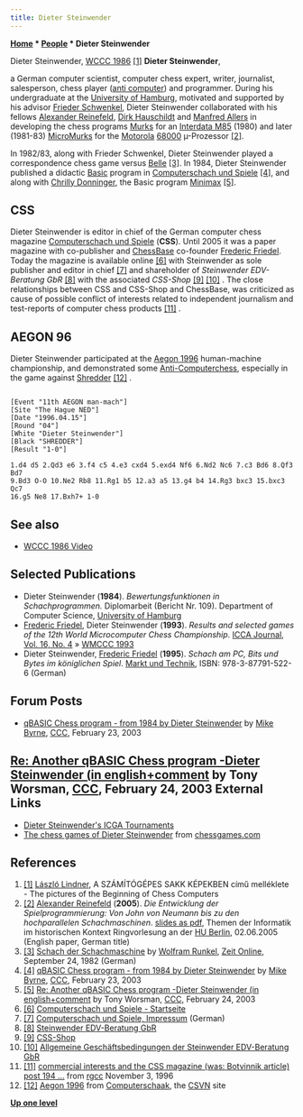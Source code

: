 ```yaml
---
title: Dieter Steinwender
---
```

**[Home](Home "Home") * [People](People "People") * Dieter Steinwender**

[](File:Steinwender1986.JPG) Dieter Steinwender, [WCCC 1986](WCCC_1986 "WCCC 1986") <a id="cite-note-1" href="#cite-ref-1">[1]</a>
**Dieter Steinwender**,

a German computer scientist, computer chess expert, writer, journalist, salesperson, chess player ([anti computer](Dieter_Steinwender#AEGON97 "Dieter Steinwender")) and programmer. During his undergraduate at the [University of Hamburg](University_of_Hamburg "University of Hamburg"), motivated and supported by his advisor [Frieder Schwenkel](Frieder_Schwenkel "Frieder Schwenkel"), Dieter Steinwender collaborated with his fellows [Alexander Reinefeld](Alexander_Reinefeld "Alexander Reinefeld"), [Dirk Hauschildt](index.php?title=Dirk_Hauschildt&action=edit&redlink=1 "Dirk Hauschildt (page does not exist)") and [Manfred Allers](index.php?title=Manfred_Allers&action=edit&redlink=1 "Manfred Allers (page does not exist)") in developing the chess programs [Murks](Murks "Murks") for an [Interdata M85](Interdata_M85 "Interdata M85") (1980) and later (1981-83) [MicroMurks](MicroMurks "MicroMurks") for the [Motorola](index.php?title=Motorola&action=edit&redlink=1 "Motorola (page does not exist)") [68000](68000 "68000") µ-Prozessor <a id="cite-note-2" href="#cite-ref-2">[2]</a>.

In 1982/83, along with Frieder Schwenkel, Dieter Steinwender played a correspondence chess game versus [Belle](Belle "Belle") <a id="cite-note-3" href="#cite-ref-3">[3]</a>. In 1984, Dieter Steinwender published a didactic [Basic](Basic "Basic") program in [Computerschach und Spiele](Computerschach_und_Spiele "Computerschach und Spiele") <a id="cite-note-4" href="#cite-ref-4">[4]</a>, and along with [Chrilly Donninger](Chrilly_Donninger "Chrilly Donninger"), the Basic program [Minimax](</Minimax_(program)> "Minimax (program)") <a id="cite-note-5" href="#cite-ref-5">[5]</a>.

## CSS

Dieter Steinwender is editor in chief of the German computer chess magazine [Computerschach und Spiele](Computerschach_und_Spiele "Computerschach und Spiele") (**CSS**). Until 2005 it was a paper magazine with co-publisher and [ChessBase](ChessBase "ChessBase") co-founder [Frederic Friedel](Frederic_Friedel "Frederic Friedel"). Today the magazine is available online <a id="cite-note-6" href="#cite-ref-6">[6]</a> with Steinwender as sole publisher and editor in chief <a id="cite-note-7" href="#cite-ref-7">[7]</a> and shareholder of *Steinwender EDV-Beratung GbR* <a id="cite-note-8" href="#cite-ref-8">[8]</a> with the associated *CSS-Shop* <a id="cite-note-9" href="#cite-ref-9">[9]</a> <a id="cite-note-10" href="#cite-ref-10">[10]</a> . The close relationships between CSS and CSS-Shop and ChessBase, was criticized as cause of possible conflict of interests related to independent journalism and test-reports of computer chess products <a id="cite-note-11" href="#cite-ref-11">[11]</a> .

## AEGON 96

Dieter Steinwender participated at the [Aegon 1996](Aegon_1996 "Aegon 1996") human-machine championship, and demonstrated some [Anti-Computerchess](index.php?title=Anti-Computerchess&action=edit&redlink=1 "Anti-Computerchess (page does not exist)"), especially in the game against [Shredder](Shredder "Shredder") <a id="cite-note-12" href="#cite-ref-12">[12]</a> .

```

[Event "11th AEGON man-mach"]
[Site "The Hague NED"]
[Date "1996.04.15"]
[Round "04"]
[White "Dieter Steinwender"]
[Black "SHREDDER"]
[Result "1-0"]

1.d4 d5 2.Qd3 e6 3.f4 c5 4.e3 cxd4 5.exd4 Nf6 6.Nd2 Nc6 7.c3 Bd6 8.Qf3 Bd7
9.Bd3 O-O 10.Ne2 Rb8 11.Rg1 b5 12.a3 a5 13.g4 b4 14.Rg3 bxc3 15.bxc3 Qc7
16.g5 Ne8 17.Bxh7+ 1-0

```

## See also

- [WCCC 1986 Video](WCCC_1986#Video "WCCC 1986")

## Selected Publications

- Dieter Steinwender (**1984**). *Bewertungsfunktionen in Schachprogrammen.* Diplomarbeit (Bericht Nr. 109). Department of Computer Science, [University of Hamburg](University_of_Hamburg "University of Hamburg")
- [Frederic Friedel](Frederic_Friedel "Frederic Friedel"), Dieter Steinwender (**1993**). *Results and selected games of the 12th World Microcomputer Chess Championship*. [ICCA Journal, Vol. 16, No. 4](ICGA_Journal#16_4 "ICGA Journal") » [WMCCC 1993](WMCCC_1993 "WMCCC 1993")
- Dieter Steinwender, [Frederic Friedel](Frederic_Friedel "Frederic Friedel") (**1995**). *Schach am PC, Bits und Bytes im königlichen Spiel*. [Markt und Technik](https://en.wikipedia.org/wiki/Markt%2BTechnik), ISBN: 978-3-87791-522-6 (German)

## Forum Posts

- [qBASIC Chess program - from 1984 by Dieter Steinwender](https://www.stmintz.com/ccc/index.php?id=286508) by [Mike Byrne](Michael_Byrne "Michael Byrne"), [CCC](CCC "CCC"), February 23, 2003

## [Re: Another qBASIC Chess program -Dieter Steinwender (in english+comment](https://www.stmintz.com/ccc/index.php?id=286619) by Tony Worsman, [CCC](CCC "CCC"), February 24, 2003 External Links

- [Dieter Steinwender's ICGA Tournaments](https://www.game-ai-forum.org/icga-tournaments/person.php?id=469)
- [The chess games of Dieter Steinwender](http://www.chessgames.com/perl/chessplayer?pid=125516) from [chessgames.com](http://www.chessgames.com/index.html)

## References

1. <a id="cite-ref-1" href="#cite-note-1">[1]</a> [László Lindner](L%C3%A1szl%C3%B3_Lindner "László Lindner"), A SZÁMÍTÓGÉPES SAKK KÉPEKBEN című melléklete - The pictures of the Beginning of Chess Computers
1. <a id="cite-ref-2" href="#cite-note-2">[2]</a> [Alexander Reinefeld](Alexander_Reinefeld "Alexander Reinefeld") (**2005**). *Die Entwicklung der Spielprogrammierung: Von John von Neumann bis zu den hochparallelen Schachmaschinen*. [slides as pdf](http://www.informatik.hu-berlin.de/studium/ringvorlesung/ss05/slides/05-06-02.pdf), Themen der Informatik im historischen Kontext Ringvorlesung an der [HU Berlin](https://en.wikipedia.org/wiki/Humboldt_University_of_Berlin), 02.06.2005 (English paper, German title)
1. <a id="cite-ref-3" href="#cite-note-3">[3]</a> [Schach der Schachmaschine](http://www.zeit.de/1982/39/schach-der-schachmaschine) by [Wolfram Runkel](http://www.zeit.de/autoren/R/Wolfram_Runkel/index.xml), [Zeit Online](https://en.wikipedia.org/wiki/Die_Zeit), September 24, 1982 (German)
1. <a id="cite-ref-4" href="#cite-note-4">[4]</a> [qBASIC Chess program - from 1984 by Dieter Steinwender](https://www.stmintz.com/ccc/index.php?id=286508) by [Mike Byrne](Michael_Byrne "Michael Byrne"), [CCC](CCC "CCC"), February 23, 2003
1. <a id="cite-ref-5" href="#cite-note-5">[5]</a> [Re: Another qBASIC Chess program -Dieter Steinwender (in english+comment](https://www.stmintz.com/ccc/index.php?id=286619) by Tony Worsman, [CCC](CCC "CCC"), February 24, 2003
1. <a id="cite-ref-6" href="#cite-note-6">[6]</a> [Computerschach und Spiele - Startseite](http://www.computerschach.de/)
1. <a id="cite-ref-7" href="#cite-note-7">[7]</a> [Computerschach und Spiele, Impressum](http://www.computerschach.com/index.php?option=com_akolegal&Itemid=45) (German)
1. <a id="cite-ref-8" href="#cite-note-8">[8]</a> [Steinwender EDV-Beratung GbR](http://www.steinwender.de/cms/front_content.php)
1. <a id="cite-ref-9" href="#cite-note-9">[9]</a> [CSS-Shop](http://www.computerschach.de/shop/index.html?http://www.computerschach.de/shop/xaranshop_53_1.htm)
1. <a id="cite-ref-10" href="#cite-note-10">[10]</a> [Allgemeine Geschäftsbedingungen der Steinwender EDV-Beratung GbR](http://www.computerschach.de/shop/index.html?http://www.computerschach.de/shop/xaranshop_53_1.htm)
1. <a id="cite-ref-11" href="#cite-note-11">[11]</a> [commercial interests and the CSS magazine (was: Botvinnik article) post 194 ...](http://groups.google.com/group/rec.games.chess.computer/browse_frm/thread/656439670bd7c7fb#) from [rgcc](Computer_Chess_Forums "Computer Chess Forums") November 3, 1996
1. <a id="cite-ref-12" href="#cite-note-12">[12]</a> [Aegon 1996](http://www.csvn.nl/index.php?option=com_content&task=view&id=122&Itemid=50) from [Computerschaak](http://www.csvn.nl/), the [CSVN](CSVN "CSVN") site

**[Up one level](People "People")**

